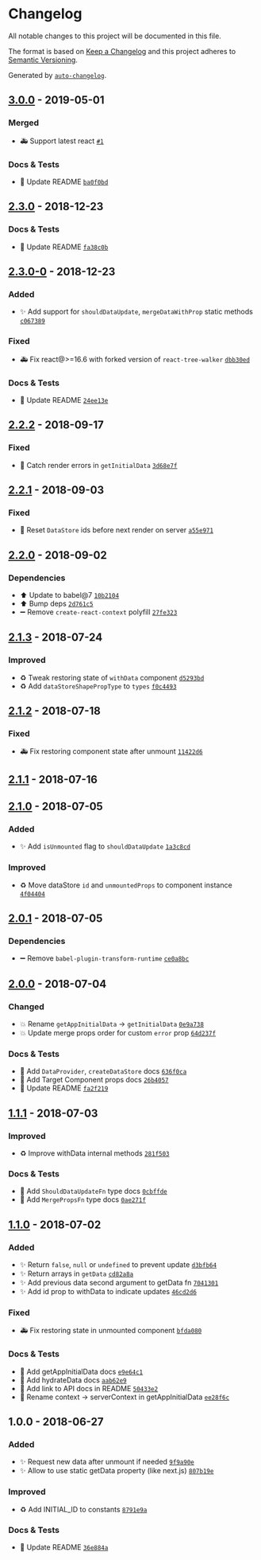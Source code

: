 # Changelog
All notable changes to this project will be documented in this file.

The format is based on [Keep a Changelog](http://keepachangelog.com/en/1.0.0/)
and this project adheres to [Semantic Versioning](http://semver.org/spec/v2.0.0.html).

Generated by [`auto-changelog`](https://github.com/CookPete/auto-changelog).

## [3.0.0](https://github.com/exah/react-get-data-hoc/compare/2.3.0...3.0.0) - 2019-05-01
### Merged
- 🚑 Support latest react [`#1`](https://github.com/exah/react-get-data-hoc/pull/1)

### Docs & Tests

- 📝 Update README [`ba0f0bd`](https://github.com/exah/react-get-data-hoc/commit/ba0f0bdfd078a430b51958ffd6eb42f05d0e21ca)

## [2.3.0](https://github.com/exah/react-get-data-hoc/compare/2.3.0-0...2.3.0) - 2018-12-23

### Docs & Tests

- 📝 Update README [`fa38c0b`](https://github.com/exah/react-get-data-hoc/commit/fa38c0b4bce124b0cb1b855be3eb5a4f4e8baa6a)

## [2.3.0-0](https://github.com/exah/react-get-data-hoc/compare/2.2.2...2.3.0-0) - 2018-12-23
### Added

- ✨ Add support for `shouldDataUpdate`, `mergeDataWithProp` static methods [`c067389`](https://github.com/exah/react-get-data-hoc/commit/c067389ee624d1ac8d7e8fac4caf6f69db225da0)

### Fixed

- 🚑 Fix react@>=16.6 with forked version of `react-tree-walker` [`dbb30ed`](https://github.com/exah/react-get-data-hoc/commit/dbb30edc85a95af60c58a7d3c43a40b3b651e60e)

### Docs & Tests

- 📝 Update README [`24ee13e`](https://github.com/exah/react-get-data-hoc/commit/24ee13e51e8c42812eae265792b8353275860fc2)

## [2.2.2](https://github.com/exah/react-get-data-hoc/compare/2.2.1...2.2.2) - 2018-09-17

### Fixed

- 🐛 Catch render errors in `getInitialData` [`3d68e7f`](https://github.com/exah/react-get-data-hoc/commit/3d68e7f7ea93524c1142a5db6a955450452bf2e8)

## [2.2.1](https://github.com/exah/react-get-data-hoc/compare/2.2.0...2.2.1) - 2018-09-03

### Fixed

- 🐛 Reset `DataStore` ids before next render on server [`a55e971`](https://github.com/exah/react-get-data-hoc/commit/a55e97130c4353c1abad3a7d02250553e8d0f16a)

## [2.2.0](https://github.com/exah/react-get-data-hoc/compare/2.1.3...2.2.0) - 2018-09-02

### Dependencies

- ⬆️ Update to babel@7 [`10b2104`](https://github.com/exah/react-get-data-hoc/commit/10b2104c1a80942788ff70638edf95e381c4c11b)
- ⬆️ Bump deps [`2d761c5`](https://github.com/exah/react-get-data-hoc/commit/2d761c5385abd160f358ee0bab9c319ec4091636)
- ➖ Remove `create-react-context` polyfill [`27fe323`](https://github.com/exah/react-get-data-hoc/commit/27fe3230234d6d74b453cb8d94cd9611559a9edd)

## [2.1.3](https://github.com/exah/react-get-data-hoc/compare/2.1.2...2.1.3) - 2018-07-24

### Improved

- ♻️ Tweak restoring state of `withData` component [`d5293bd`](https://github.com/exah/react-get-data-hoc/commit/d5293bdf7c6953ab479f74bdda7f07edf7862707)
- ♻️ Add `dataStoreShapePropType` to `types` [`f0c4493`](https://github.com/exah/react-get-data-hoc/commit/f0c4493549891a5469ac084b1a07c1d2d6c522a9)

## [2.1.2](https://github.com/exah/react-get-data-hoc/compare/2.1.1...2.1.2) - 2018-07-18

### Fixed

- 🚑 Fix restoring component state after unmount [`11422d6`](https://github.com/exah/react-get-data-hoc/commit/11422d6ddb83ffcaafbe5bf41b9863bf46a8fae7)

## [2.1.1](https://github.com/exah/react-get-data-hoc/compare/2.1.0...2.1.1) - 2018-07-16

## [2.1.0](https://github.com/exah/react-get-data-hoc/compare/2.0.1...2.1.0) - 2018-07-05
### Added

- ✨ Add `isUnmounted` flag to `shouldDataUpdate` [`1a3c8cd`](https://github.com/exah/react-get-data-hoc/commit/1a3c8cd35b9cc0fb9c31cfcbcfcb2e257d940cc5)

### Improved

- ♻️ Move dataStore `id` and `unmountedProps` to component instance [`4f04404`](https://github.com/exah/react-get-data-hoc/commit/4f04404f9fb769a67aac9fac29dae17e479c0df1)

## [2.0.1](https://github.com/exah/react-get-data-hoc/compare/2.0.0...2.0.1) - 2018-07-05

### Dependencies

- ➖ Remove `babel-plugin-transform-runtime` [`ce0a8bc`](https://github.com/exah/react-get-data-hoc/commit/ce0a8bc428ffe8fcd80845aaadca4e863a5a4a57)

## [2.0.0](https://github.com/exah/react-get-data-hoc/compare/1.1.1...2.0.0) - 2018-07-04

### Changed

- 💥 Rename `getAppInitialData` → `getInitialData` [`0e9a738`](https://github.com/exah/react-get-data-hoc/commit/0e9a73899a6d8717de9cdaee712ca16b7053ce88)
- 💥 Update merge props order for custom `error` prop [`64d237f`](https://github.com/exah/react-get-data-hoc/commit/64d237f7fda6433dc431c7a60b7071872144c25a)

### Docs & Tests

- 📝 Add `DataProvider`, `createDataStore` docs [`636f0ca`](https://github.com/exah/react-get-data-hoc/commit/636f0ca3b8c49f63844508f9a0bc404531110dd7)
- 📝 Add Target Component props docs [`26b4057`](https://github.com/exah/react-get-data-hoc/commit/26b4057f747c9321e53acd6ee49c4d6665d8f704)
- 📝 Update README [`fa2f219`](https://github.com/exah/react-get-data-hoc/commit/fa2f219c4fa53e2b43124322c4b302cc40450f3d)

## [1.1.1](https://github.com/exah/react-get-data-hoc/compare/1.1.0...1.1.1) - 2018-07-03

### Improved

- ♻️ Improve withData internal methods [`281f503`](https://github.com/exah/react-get-data-hoc/commit/281f5036e7ba3e81989be440b8330e71add8b5fc)

### Docs & Tests

- 📝 Add `ShouldDataUpdateFn` type docs [`0cbffde`](https://github.com/exah/react-get-data-hoc/commit/0cbffde2f04363fce1e878fcfc73e9c00d92ee9c)
- 📝 Add `MergePropsFn` type docs [`0ae271f`](https://github.com/exah/react-get-data-hoc/commit/0ae271f7b839c4ec3667cb867029d02bcf58cbf5)

## [1.1.0](https://github.com/exah/react-get-data-hoc/compare/1.0.0...1.1.0) - 2018-07-02
### Added

- ✨ Return `false`, `null` or `undefined` to prevent update [`d3bfb64`](https://github.com/exah/react-get-data-hoc/commit/d3bfb64aec9c0c14ce3ec07fe5cac5ca3dd60869)
- ✨ Return arrays in `getData` [`cd82a8a`](https://github.com/exah/react-get-data-hoc/commit/cd82a8a29159f2a4a15098f865ddd2d431cf2650)
- ✨ Add previous data second argument to getData fn [`7041301`](https://github.com/exah/react-get-data-hoc/commit/7041301e80b38f56c19822370cf3d539621fcd20)
- ✨ Add id prop to withData to indicate updates [`46cd2d6`](https://github.com/exah/react-get-data-hoc/commit/46cd2d62adc5652f2f4ce61d4a7a64501d8b6d07)

### Fixed

- 🚑 Fix restoring state in unmounted component [`bfda080`](https://github.com/exah/react-get-data-hoc/commit/bfda080b023169457f9d52eac2646a59b5f0dbad)

### Docs & Tests

- 📝  Add getAppInitialData docs [`e9e64c1`](https://github.com/exah/react-get-data-hoc/commit/e9e64c17978f118090bcb0869bee9d0dd6a32afe)
- 📝 Add hydrateData docs [`aab62e9`](https://github.com/exah/react-get-data-hoc/commit/aab62e945698830fa22c83bfcf9ee50cb65fc00a)
- 📝 Add link to API docs in README [`50433e2`](https://github.com/exah/react-get-data-hoc/commit/50433e2058b75ffdd9f25f65ada63b7617a8a903)
- 📝 Rename context → serverContext in getAppInitialData [`ee28f6c`](https://github.com/exah/react-get-data-hoc/commit/ee28f6c26cbfa73fb251a4aa61f056d3d073a89c)

## 1.0.0 - 2018-06-27
### Added

- ✨ Request new data after unmount if needed [`9f9a90e`](https://github.com/exah/react-get-data-hoc/commit/9f9a90ef37070b07aa18ead4f3f9a5dd4522c036)
- ✨ Allow to use static getData property (like next.js) [`807b19e`](https://github.com/exah/react-get-data-hoc/commit/807b19e0baa9a04ef48ad02ba47b292fb4e07be9)

### Improved

- ♻️ Add INITIAL_ID to constants [`8791e9a`](https://github.com/exah/react-get-data-hoc/commit/8791e9a9b1e7b309bb8bb2b4cd81280fad70b344)

### Docs & Tests

- 📝 Update README [`36e884a`](https://github.com/exah/react-get-data-hoc/commit/36e884ae7d0cbd99d4f789e9978af6d280da7059)
